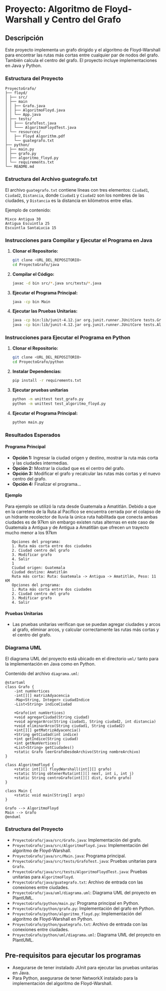 # Proyecto: Algoritmo de Floyd-Warshall y Centro del Grafo

## Descripción

Este proyecto implementa un grafo dirigido y el algoritmo de Floyd-Warshall para encontrar las rutas más cortas entre cualquier par de nodos del grafo. También calcula el centro del grafo. El proyecto incluye implementaciones en Java y Python.

### Estructura del Proyecto

```
ProyectoGrafo/
├── floyd/
│ ├── src/
│ ├── main
│ │ ├── Grafo.java
│ │ ├── AlgoritmoFloyd.java
│ │ └── App.java
│ ├── tests/
│ │ ├─── GrafoTest.java
│ │ └─── AlgoritmoFloydTest.java
│ └── resources/
│   ├── Floyd Algorithm.pdf
│   └── guategrafo.txt
├── python/
│ ├── main.py
│ ├── grafo.py
│ ├── algoritmo_floyd.py
│ └── requirements.txt
└── README.md
```

### Estructura del Archivo guategrafo.txt

El archivo `guategrafo.txt` contiene líneas con tres elementos: `Ciudad1`, `Ciudad2`, `Distancia`, donde `Ciudad1` y `Ciudad2` son los nombres de las ciudades, y `Distancia` es la distancia en kilómetros entre ellas.

Ejemplo de contenido:

```
Mixco Antigua 30
Antigua Escuintla 25
Escuintla SantaLucia 15
```

### Instrucciones para Compilar y Ejecutar el Programa en Java

1. **Clonar el Repositorio:**

   ```bash
   git clone <URL_DEL_REPOSITORIO>
   cd ProyectoGrafo/java
   ```

2. **Compilar el Código:**

   ```bash
   javac -d bin src/*.java src/tests/*.java
   ```

3. **Ejecutar el Programa Principal:**

   ```bash
   java -cp bin Main
   ```

4. **Ejecutar las Pruebas Unitarias:**
   ```bash
   java -cp bin:lib/junit-4.12.jar org.junit.runner.JUnitCore tests.GrafoTest
   java -cp bin:lib/junit-4.12.jar org.junit.runner.JUnitCore tests.AlgoritmoFloydTest
   ```

### Instrucciones para Ejecutar el Programa en Python

1. **Clonar el Repositorio:**

   ```bash
   git clone <URL_DEL_REPOSITORIO>
   cd ProyectoGrafo/python
   ```

2. **Instalar Dependencias:**

   ```bash
   pip install -r requirements.txt
   ```

3. **Ejecutar pruebas unitarias**

   ```bash
   python -m unittest test_grafo.py
   python -m unittest test_algoritmo_floyd.py
   ```

4. **Ejecutar el Programa Principal:**
   ```bash
   python main.py
   ```

### Resultados Esperados

#### Programa Principal

- **Opción 1:** Ingresar la ciudad origen y destino, mostrar la ruta más corta y las ciudades intermedias.
- **Opción 2:** Mostrar la ciudad que es el centro del grafo.
- **Opción 3:** Modificar el grafo y recalcular las rutas más cortas y el nuevo centro del grafo.
- **Opción 4:** Finalizar el programa...

#### Ejemplo

Para ejemplo se utilizó la ruta desde Guatemala a Amatitlán. Debido a que en la carretera de la Ruta al Pacífico se encuentra cerrada por el colapso de un hidrante recolector de lluvia la única ruta habilitada que conecta ambas ciudades es de 97km sin embargo existen rutas alternas en este caso de Guatemala a Antigua y de Antigua a Amatitlán que ofrecen un trayecto mucho menor a los 97km

```
   Opciones del programa:
   1. Ruta más corta entre dos ciudades
   2. Ciudad centro del grafo
   3. Modificar grafo
   4. Salir
   1
   Ciudad origen: Guatemala
   Ciudad destino: Amatitlán
   Ruta más corta: Ruta: Guatemala -> Antigua -> Amatitlán, Peso: 11 KM
   Opciones del programa:
   1. Ruta más corta entre dos ciudades
   2. Ciudad centro del grafo
   3. Modificar grafo
   4. Salir
```

#### Pruebas Unitarias

- Las pruebas unitarias verifican que se puedan agregar ciudades y arcos al grafo, eliminar arcos, y calcular correctamente las rutas más cortas y el centro del grafo.

### Diagrama UML

El diagrama UML del proyecto está ubicado en el directorio `uml/` tanto para la implementación en Java como en Python.

Contenido del archivo `diagrama.uml`:

```plantuml
@startuml
class Grafo {
    -int numVertices
    -int[][] matrizAdyacencia
    -Map<String, Integer> ciudadIndice
    -List<String> indiceCiudad

    +Grafo(int numVertices)
    +void agregarCiudad(String ciudad)
    +void agregarArco(String ciudad1, String ciudad2, int distancia)
    +void eliminarArco(String ciudad1, String ciudad2)
    +int[][] getMatrizAdyacencia()
    +String getCiudad(int indice)
    +int getIndice(String ciudad)
    +int getNumVertices()
    +List<String> getCiudades()
    +static Grafo leerGrafoDesdeArchivo(String nombreArchivo)
}

class AlgoritmoFloyd {
    +static int[][] floydWarshall(int[][] grafo)
    +static String obtenerRuta(int[][] next, int i, int j)
    +static String centroGrafo(int[][] dist, Grafo grafo)
}

class Main {
    +static void main(String[] args)
}

Grafo --> AlgoritmoFloyd
Main --> Grafo
@enduml
```

### Estructura del Proyecto

- `ProyectoGrafo/java/src/Grafo.java`: Implementación del grafo.
- `ProyectoGrafo/java/src/AlgoritmoFloyd.java`: Implementación del algoritmo de Floyd-Warshall.
- `ProyectoGrafo/java/src/Main.java`: Programa principal.
- `ProyectoGrafo/java/src/tests/GrafoTest.java`: Pruebas unitarias para `Grafo`.
- `ProyectoGrafo/java/src/tests/AlgoritmoFloydTest.java`: Pruebas unitarias para `AlgoritmoFloyd`.
- `ProyectoGrafo/java/guategrafo.txt`: Archivo de entrada con las conexiones entre ciudades.
- `ProyectoGrafo/java/uml/diagrama.uml`: Diagrama UML del proyecto en PlantUML.
- `ProyectoGrafo/python/main.py`: Programa principal en Python.
- `ProyectoGrafo/python/grafo.py`: Implementación del grafo en Python.
- `ProyectoGrafo/python/algoritmo_floyd.py`: Implementación del algoritmo de Floyd-Warshall en Python.
- `ProyectoGrafo/python/guategrafo.txt`: Archivo de entrada con las conexiones entre ciudades.
- `ProyectoGrafo/python/uml/diagrama.uml`: Diagrama UML del proyecto en PlantUML.

## Pre-requisitos para ejecutar los programas

- Asegurarse de tener instalado JUnit para ejecutar las pruebas unitarias en Java.
- Para Python, asegurarse de tener NetworkX instalado para la implementación del algoritmo de Floyd-Warshall.
